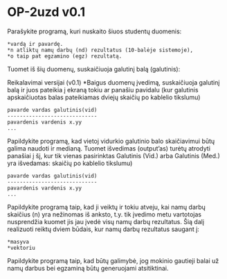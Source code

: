 # OP-2uzd v0.1
Parašykite programą, kuri nuskaito šiuos studentų duomenis: 
```shell
*vardą ir pavardę.     
*n atliktų namų darbų (nd) rezultatus (10-balėje sistemoje), 
*o taip pat egzamino (egz) rezultatą.  
```
Tuomet iš šių duomenų, suskaičiuoja galutinį balą (galutinis):

Reikalavimai versijai (v0.1)
*Baigus duomenų įvedimą, suskaičiuoja galutinį balą ir juos pateikia į ekraną tokiu ar panašiu pavidalu (kur galutinis apskaičiuotas balas pateikiamas dviejų skaičių po kablelio tikslumu)
```shell
pavarde vardas galutinis(vid)
-----------------------------
pavardenis vardenis x.yy
...
```
Papildykite programą, kad vietoj vidurkio galutinio balo skaičiavimui būtų galima naudoti ir medianą. Tuomet išvedimas (output’as) turėtų atrodyti panašiai į šį, kur tik vienas pasirinktas Galutinis (Vid.) arba Galutinis (Med.) yra išvedamas:
skaičių po kablelio tikslumu)
```shell
pavarde vardas galutinis(vid)
-----------------------------
pavardenis vardenis x.yy
...
```
Papildykite programą taip, kad ji veiktų ir tokiu atveju, kai namų darbų skaičius (n) yra nežinomas iš anksto, t.y. tik įvedimo metu vartotojas nusprendžia kuomet jis jau įvedė visų namų darbų rezultatus. Šią dalį realizuoti reiktų dviem būdais, kur namų darbų rezultatus saugant į:
```shell
*masyva
*vektoriu
```
Papildykite programą taip, kad būtų galimybė, jog mokinio gautieji balai už namų darbus bei egzaminą būtų generuojami atsitiktinai.

